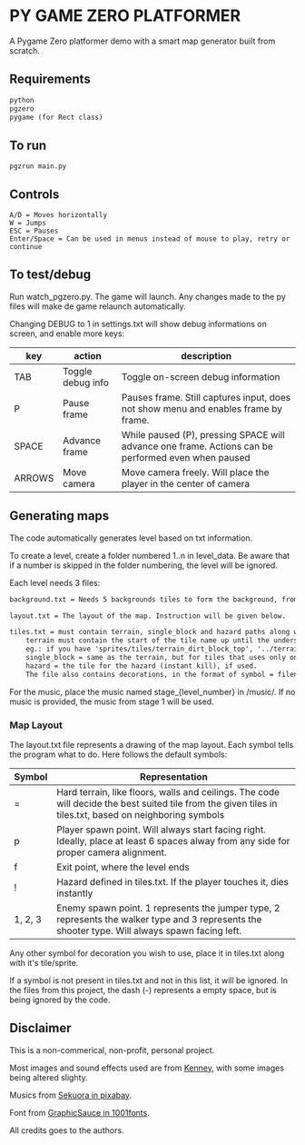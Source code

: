 # PY GAME ZERO PLATFORMER

A Pygame Zero platformer demo with a smart map generator built from scratch.

## Requirements

```txt
python
pgzero
pygame (for Rect class)
```

## To run

```shell
pgzrun main.py
```

## Controls

```shell
A/D = Moves horizontally
W = Jumps
ESC = Pauses
Enter/Space = Can be used in menus instead of mouse to play, retry or continue
```

## To test/debug

Run watch_pgzero.py. The game will launch. Any changes made to the py files will make de game relaunch automatically.

Changing DEBUG to 1 in settings.txt will show debug informations on screen, and enable more keys:

| key | action | description |
| --- | ------ | ----------- |
| TAB | Toggle debug info | Toggle on-screen debug information |
| P | Pause frame | Pauses frame. Still captures input, does not show menu and enables frame by frame.
| SPACE | Advance frame | While paused (P), pressing SPACE will advance one frame. Actions can be performed even when paused |
| ARROWS | Move camera | Move camera freely. Will place the player in the center of camera |

## Generating maps

The code automatically generates level based on txt information.

To create a level, create a folder numbered 1..n in level_data. Be aware that if a number is skipped in the folder numbering, the level will be ignored.

Each level needs 3 files:

```txt
background.txt = Needs 5 backgrounds tiles to form the background, from top to bottom, separated by line break. Each tile will be parallaxing horizontally from weaker to stronger, so all must be loop-ready

layout.txt = The layout of the map. Instruction will be given below.

tiles.txt = must contain terrain, single_block and hazard paths along with the start of tile names.
    terrain must contain the start of the tile name up until the underscore before the positioning indicator. The folder must have the tiles for each direction (top, left, top-left, etc).
    eg.: if you have 'sprites/tiles/terrain_dirt_block_top', '../terrain_dirt_block_bottom_left', etc, the terrain must be 'sprites/tiles/terrain_dirt_block_'.
    single_block = same as the terrain, but for tiles that uses only one tile vertically (i.e. bottom and top are in the same sprite).
    hazard = the tile for the hazard (instant kill), if used.
    The file also contains decorations, in the format of symbol = filename, symbol being whichever symbol you will use to represent it in the layout.txt.
```

For the music, place the music named stage_{level_number} in /music/. If no music is provided, the music from stage 1 will be used.

### Map Layout

The layout.txt file represents a drawing of the map layout. Each symbol tells the program what to do. Here follows the default symbols:

|Symbol|Representation|
|------|--------------|
|   =  | Hard terrain, like floors, walls and ceilings. The code will decide the best suited tile from the given tiles in tiles.txt, based on neighboring symbols|
| p    | Player spawn point. Will always start facing right. Ideally, place at least 6 spaces alway from any side for proper camera alignment. |
| f    | Exit point, where the level ends
| !    | Hazard defined in tiles.txt. If the player touches it, dies instantly |
|1, 2, 3| Enemy spawn point. 1 represents the jumper type, 2 represents the walker type and 3 represents the shooter type. Will always spawn facing left. |

Any other symbol for decoration you wish to use, place it in tiles.txt along with it's tile/sprite.

If a symbol is not present in tiles.txt and not in this list, it will be ignored. In the files from this project, the dash (-) represents a empty space, but is being ignored by the code.


## Disclaimer

This is a non-commerical, non-profit, personal project.

Most images and sound effects used are from [Kenney](https://kenney.nl), with some images being altered slighty.

Musics from [Sekuora in pixabay](https://pixabay.com/users/sekuora-40269569/).

Font from [GraphicSauce in 1001fonts](https://www.1001fonts.com/users/graphicsauceco/).

All credits goes to the authors.